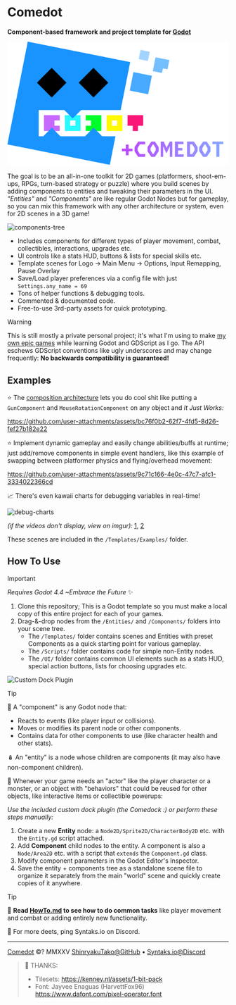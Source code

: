 # Comedot

**Component-based framework and project template for [Godot][godot]**

![Godot+Comedot Logo][logo]

The goal is to be an all-in-one toolkit for 2D games (platformers, shoot-em-ups, RPGs, turn-based strategy or puzzle) where you build scenes by adding components to entities and tweaking their parameters in the UI. _"Entities"_ and _"Components"_ are like regular Godot Nodes but for gameplay, so you can mix this framework with any other architecture or system, even for 2D scenes in a 3D game!

![components-tree]

* Includes components for different types of player movement, combat, collectibles, interactions, upgrades etc.
* UI controls like a stats HUD, buttons & lists for special skills etc.
* Template scenes for Logo → Main Menu → Options, Input Remapping, Pause Overlay
* Save/Load player preferences via a config file with just `Settings.any_name = 69`
* Tons of helper functions & debugging tools.
* Commented & documented code.
* Free-to-use 3rd-party assets for quick prototyping.

> [!WARNING]
> This is still mostly a private personal project; it's what I'm using to make [my own epic games][itch] while learning Godot and GDScript as I go. The API eschews GDScript conventions like ugly underscores and may change frequently: **No backwards compatibility is guaranteed!**


## Examples 

⭐️ The [composition architecture][composition-over-inheritance] lets you do cool shit like putting a `GunComponent` and `MouseRotationComponent` on any object and _It Just Works:_  

https://github.com/user-attachments/assets/bc76f0b2-62f7-4fd5-8d26-fef27b182e22

⭐️ Implement dynamic gameplay and easily change abilities/buffs at runtime; just add/remove components in simple event handlers, like this example of swapping between platformer physics and flying/overhead movement:

https://github.com/user-attachments/assets/9c71c166-4e0c-47c7-afc1-3334022366cd

📈 There's even kawaii charts for debugging variables in real-time!

![debug-charts]

_(if the videos don't display, view on imgur):_ [1][rocks-with-guns], [2][swapping-components]

These scenes are included in the `/Templates/Examples/` folder.


## How To Use

> [!Important]  
> _Requires Godot 4.4 ~Embrace the Future_ ✨  

1. Clone this repository; This is a Godot template so you must make a local copy of this entire project for each of your games.
2. Drag-&-drop nodes from the `/Entities/` and `/Components/` folders into your scene tree.
	* The `/Templates/` folder contains scenes and Entities with preset Components as a quick starting point for various gameplay.
	* The `/Scripts/` folder contains code for simple non-Entity nodes.
	* The `/UI/` folder contains common UI elements such as a stats HUD, special action buttons, lists for choosing upgrades etc.

![Custom Dock Plugin][comedock]

> [!TIP]
> 🧩 A "component" is any Godot node that:
> * Reacts to events (like player input or collisions).
> * Moves or modifies its parent node or other components.
> * Contains data for other components to use (like character health and other stats).
>
> 🪆 An "entity" is a node whose children are components (it may also have non-component children).

🎳 Whenever your game needs an "actor" like the player character or a monster, or an object with "behaviors" that could be reused for other objects, like interactive items or collectible powerups:

_Use the included custom dock plugin (the Comedock :) or perform these steps manually:_

1. Create a new **Entity** node: a `Node2D/Sprite2D/CharacterBody2D` etc. with the `Entity.gd` script attached.
2. Add **Component** child nodes to the entity. A component is also a `Node/Area2D` etc. with a script that `extends` the `Component.gd` class.
3. Modify component parameters in the Godot Editor's Inspector.
4. Save the entity + components tree as a standalone scene file to organize it separately from the main "world" scene and quickly create copies of it anywhere.

> [!TIP]
> 📜 **Read [HowTo.md][howto] to see how to do common tasks** like player movement and combat or adding entirely new functionality.
>
> 💬 For more deets, ping Syntaks.io on Discord.

----

[Comedot][repository] ©? MMXXV [ShinryakuTako@GitHub][github] • [Syntaks.io@Discord][discord]

> 🤍 THANKS:  
> * Tilesets:	https://kenney.nl/assets/1-bit-pack  
> * Font:		Jayvee Enaguas (HarvettFox96) https://www.dafont.com/pixel-operator.font

[repository]: https://github.com/invadingoctopus/comedot
[website]: https://invadingoctopus.io
[license]: License.txt
[patreon]: https://www.patreon.com/invadingoctopus
[discord]: https://discord.gg/jZG3cBFt7u
[twitter]: https://twitter.com/invadingoctopus
[mastodon]:https://mastodon.gamedev.place/@Syntaks
[github]:  https://github.com/ShinryakuTako
[itch]:    https://syntaks.itch.io

[howto]:		HowTo.md
[conventions]:	Conventions.md
[thanks]:		Thanks.md
[todo]:			ToDo.md

[godot]: https://github.com/godotengine/godot "Godot Game Engine"
[composition-over-inheritance]: https://en.wikipedia.org/wiki/Composition_over_inheritance
[entity–component–system]: https://en.wikipedia.org/wiki/Entity_component_system

[logo]: /Assets/Logos/Comedot.png "Godot+Comedot Logo"
[components-tree]: https://i.imgur.com/7M0pH3v.png "🌳 Example Components Tree for a Player Entity"
[rocks-with-guns]: https://i.imgur.com/1XyiqVr.mp4 "Trees with Guns"
[swapping-components]: https://i.imgur.com/Y7vbdpl.mp4 "Swapping Control Components"
[debug-charts]: https://i.imgur.com/jgAjmzY.png "Debug Chart Windows"
[comedock]: https://i.imgur.com/j5f2xna.png "Godot Dock Plugin"
